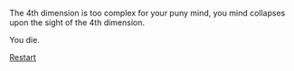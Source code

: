 The 4th dimension is too complex for your puny mind, you mind collapses upon the sight of the 4th dimension.

You die.

[Restart](../wake-up.md)
